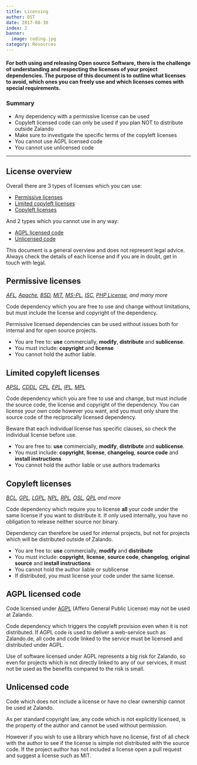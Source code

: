 ```yaml
---
title: Licensing
author: OST
date: 2017-08-30
index: 2
banner:
  image: coding.jpg
category: Resources
---
```


#### For both using and releasing Open source Software, there is the challenge of understanding and respecting the licenses of your project dependencies. The purpose of this document is to outline what licenses to avoid, which ones you can freely use and which licenses comes with special requirements.

### Summary

* Any dependency with a permissive license can be used
* Copyleft licensed code can only be used if you plan NOT to distribute outside Zalando
* Make sure to investigate the specific terms of the copyleft licenses
* You cannot use AGPL licensed code
* You cannot use unlicensed code

---

## License overview

Overall there are 3 types of licenses which you can use:

* [Permissive licenses](#permissive-licenses)
* [Limited copyleft licenses](#limited-copyleft-licenses)
* [Copyleft licenses](#copyleft-licenses)

And 2 types which you cannot use in any way:

* [AGPL licensed code](#agpl-licensed-code)
* [Unlicensed code](#unlicensed-code)

This document is a general overview and does not represent legal advice. Always check the details of each license and if you are in doubt, get in touch with legal.

## Permissive licenses

_[AFL](https://www.tldrlegal.com/l/afl3),
[Apache](https://www.tldrlegal.com/l/apache2),
[BSD](https://www.tldrlegal.com/l/bsd3),
[MIT](https://www.tldrlegal.com/l/mit),
[MS-PL](https://www.tldrlegal.com/l/mspl),
[ISC](https://www.tldrlegal.com/l/isc),
[PHP License](https://tldrlegal.com/license/the-php-license-3.0.1),
and many more_

Code dependency which you are free to use and change without limitations, but must include the license and copyright of the dependency.

Permissive licensed dependencies can be used without issues both for internal and for open source projects.

* You are free to: **use** commercially, **modify**, **distribute** and **sublicense**.
* You must include: **copyright** and **license**
* You cannot hold the author liable.

## Limited copyleft licenses

_[APSL](https://www.tldrlegal.com/l/aspl2),
[CDDL](https://www.tldrlegal.com/l/cddl),
[CPL](<https://tldrlegal.com/license/common-public-license-1.0-(cpl-1.0)>),
[EPL](https://www.tldrlegal.com/l/epl),
[IPL](https://www.tldrlegal.com/l/ipl),
[MPL](https://www.tldrlegal.com/l/mpl-2.0)_

Code dependency which you are free to use and change, but must include the source code, the license and copyright of the dependency. You can license your own code however you want, and you must only share the source code of the reciprocally licensed dependency.

Beware that each individual license has specific clauses, so check the individual license before use.

* You are free to: **use** commercially, **modify**, **distribute** and **sublicense**.
* You must include: **copyright**, **license**, **changelog**, **source code** and **install instructions**
* You cannot hold the author liable or use authors trademarks

## Copyleft licenses

_[BCL](),
[GPL](https://www.tldrlegal.com/l/gpl-3.0),
[LGPL](https://www.tldrlegal.com/l/lgpl-3.0),
[NPL](<https://tldrlegal.com/license/netscape-public-license-v1.1-(npl-1.1)>),
[RPL](<https://tldrlegal.com/license/reciprocal-public-license-1.5-(rpl-1.5)>),
[OSL](<https://tldrlegal.com/license/open-software-license-2.1-(osl-2.1)>),
[QPL](<https://tldrlegal.com/license/q-public-license-1.0-(qpl-1.0)>) and more_

Code dependency which require you to license **all** your code under the same license if you want to distribute it. If only used internally, you have no obligation to release neither source nor binary.

Dependency can therefore be used for internal projects, but not for projects which will be distributed outside of Zalando.

* You are free to: **use** commercially, **modify** and **distribute**
* You must include: **copyright**, **license**, **source code**, **changelog**, **original source** and **install instructions**
* You cannot hold the author liable or sublicense
* If distributed, you must license your code under the same license.

## AGPL licensed code

Code licensed under [AGPL](https://www.tldrlegal.com/l/agpl3) (Affero General Public License) may not be used at Zalando.

Code dependency which triggers the copyleft provision even when it is not distributed. If AGPL code is used to deliver a web-service such as Zalando.de, all code and code linked to the service must be licensed and distributed under AGPL.

Use of software licensed under AGPL represents a big risk for Zalando, so even for projects which is not directly linked to any of our services, it must not be used as the benefits compared to the risk is small.

## Unlicensed code

Code which does not include a license or have no clear ownership cannot be used at Zalando.

As per standard copyright law, any code which is not explicitly licensed, is the property
of the author and cannot be used without permission.

However if you wish to use a library which have no license, first of all check with the author to see if the license is simple not distributed with the source code. If the project author has not included a license open a pull request and suggest a license such as MIT.
